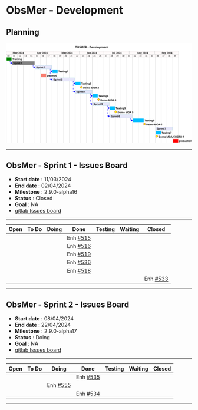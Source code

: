 # ObsMer - Development

## Planning

![ui-obsmer-planning](/projects/obsmer/not/images/refonte-obsmer-planning-sprints.svg)<!-- .element: style="width: 75%" -->

---

## ObsMer - Sprint 1 - Issues Board

- **Start date** : 11/03/2024
- **End date** : 02/04/2024
- **Milestone** : 2.9.0-alpha16
- **Status** : Closed
- **Goal** : NA
- [gitlab Issues board](https://gitlab.ifremer.fr/sih-public/sumaris/sumaris-app/-/boards/873?milestone_title=2.9.0-alpha16)

---

| **Open** | **To Do** | **Doing** |                                     **Done**                                      | **Testing** | **Waiting** | **Closed**                                                                        |
|----------|-----------|-----------|:---------------------------------------------------------------------------------:|-------------|-------------|-----------------------------------------------------------------------------------| 
|          |           |           |Enh [#515](https://gitlab.ifremer.fr/sih-public/sumaris/sumaris-app/-/issues/515)  |             |             |                                                                                   |
|          |           |           | Enh [#516](https://gitlab.ifremer.fr/sih-public/sumaris/sumaris-app/-/issues/516) |             |             |                                                                                   |            
|          |           |           | Enh [#519](https://gitlab.ifremer.fr/sih-public/sumaris/sumaris-app/-/issues/519) |             |             |                                                                                   |            
|          |           |           | Enh [#536](https://gitlab.ifremer.fr/sih-public/sumaris/sumaris-app/-/issues/536) |             |             |                                                                                   |            
|          |           |           | Enh [#518](https://gitlab.ifremer.fr/sih-public/sumaris/sumaris-app/-/issues/518) |             |             |                                                                                   |            
|          |           |           |                                                                                   |             |             | Enh [#533](https://gitlab.ifremer.fr/sih-public/sumaris/sumaris-app/-/issues/533) |
<!-- .element: class="font-size-small" -->

---

## ObsMer - Sprint 2 - Issues Board

- **Start date** : 08/04/2024
- **End date** : 22/04/2024
- **Milestone** : 2.9.0-alpha17
- **Status** : Doing
- **Goal** : NA
- [gitlab Issues board](https://gitlab.ifremer.fr/sih-public/sumaris/sumaris-app/-/boards/873?milestone_title=2.9.0-alpha17)

---

| **Open**                                                                           | **To Do**                                                                         | **Doing**                                                                         | **Done**                                                                          | **Testing** | **Waiting** | **Closed** |
|------------------------------------------------------------------------------------|-----------------------------------------------------------------------------------|-----------------------------------------------------------------------------------|-----------------------------------------------------------------------------------|-------------|-------------|------------| 
|  |  |                                                                                   |                Enh [#535](https://gitlab.ifremer.fr/sih-public/sumaris/sumaris-app/-/issues/535)                                                                   |             |             |            | 
|  |                                                                                   | Enh [#555](https://gitlab.ifremer.fr/sih-public/sumaris/sumaris-app/-/issues/555) |                                                                                   |             |             |            |
|  |                                                                                   |  | Enh [#534](https://gitlab.ifremer.fr/sih-public/sumaris/sumaris-app/-/issues/534) |             |             |            |
<!-- .element: class="font-size-small" -->

---
